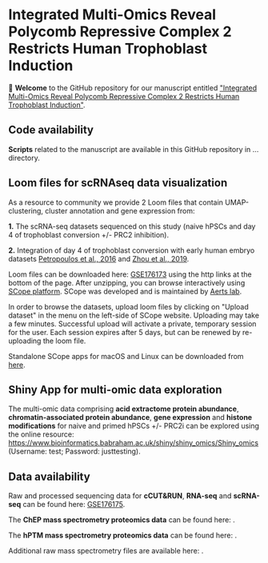 # Integrated Multi-Omics Reveal Polycomb Repressive Complex 2 Restricts Human Trophoblast Induction
:tada: **Welcome** to the GitHub repository for our manuscript entitled ["Integrated Multi-Omics Reveal Polycomb Repressive Complex 2 Restricts Human Trophoblast Induction"](https://www...).

## Code availability
**Scripts** related to the manuscript are available in this GitHub repository in ... directory.

## Loom files for scRNAseq data visualization
As a resource to community we provide 2 Loom files that contain UMAP-clustering, cluster annotation and gene expression from: 

**1.** The scRNA-seq datasets sequenced on this study (naive hPSCs and day 4 of trophoblast conversion +/- PRC2 inhibition).

**2.** Integration of day 4 of trophoblast conversion with early human embryo datasets [Petropoulos et al., 2016](https://www.cell.com/cell/fulltext/S0092-8674(16)30280-X?_returnURL=https%3A%2F%2Flinkinghub.elsevier.com%2Fretrieve%2Fpii%2FS009286741630280X%3Fshowall%3Dtrue) and [Zhou et al., 2019](https://www.nature.com/articles/s41586-019-1500-0).

Loom files can be downloaded here: [GSE176173](https://www.ncbi.nlm.nih.gov/geo/...) using the http links at the bottom of the page. After unzipping, you can browse interactively using [SCope platform](https://scope.aertslab.org). SCope was developed and is maintained by [Aerts lab](https://www.aertslab.org/).

In order to browse the datasets, upload loom files by clicking on "Upload dataset" in the menu on the left-side of SCope website. Uploading may take a few minutes. Successful upload will activate a private, temporary session for the user. Each session expires after 5 days, but can be renewed by re-uploading the loom file. 

Standalone SCope apps for macOS and Linux can be downloaded from [here](https://github.com/aertslab/SCope/releases).

## Shiny App for multi-omic data exploration 
The multi-omic data comprising **acid extractome protein abundance**, **chromatin-associated protein abundance**, **gene expression** and **histone modifications** for naive and primed hPSCs +/- PRC2i can be explored using the online resource: https://www.bioinformatics.babraham.ac.uk/shiny/shiny_omics/Shiny_omics (Username: test; Password: justtesting).

## Data availability
Raw and processed sequencing data for **cCUT&RUN**, **RNA-seq** and **scRNA-seq** can be found here: [GSE176175](http://www.ncbi.nlm.nih.gov/geo/...).

The **ChEP mass spectrometry proteomics data** can be found here: [](https://www.ebi.ac.uk/pride/...).

The **hPTM mass spectrometry proteomics data** can be found here: [](https://www.ebi.ac.uk/pride/...).

Additional raw mass spectrometry files are available here: [](http://chorusproject.org/...).


